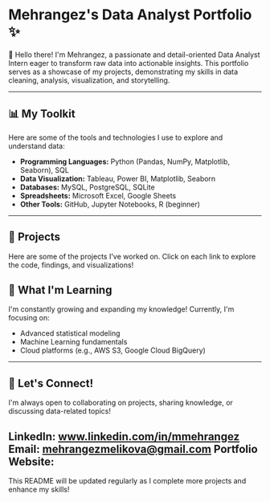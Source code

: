 # Mehrangez's Data Analyst Portfolio ✨

👋 Hello there! I'm Mehrangez, a passionate and detail-oriented Data Analyst Intern eager to transform raw data into actionable insights. This portfolio serves as a showcase of my projects, demonstrating my skills in data cleaning, analysis, visualization, and storytelling.

---

## 📊 My Toolkit

Here are some of the tools and technologies I use to explore and understand data:

* **Programming Languages:** Python (Pandas, NumPy, Matplotlib, Seaborn), SQL
* **Data Visualization:** Tableau, Power BI, Matplotlib, Seaborn
* **Databases:** MySQL, PostgreSQL, SQLite
* **Spreadsheets:** Microsoft Excel, Google Sheets
* **Other Tools:** GitHub, Jupyter Notebooks, R (beginner)

---

## 🚀 Projects

Here are some of the projects I've worked on. Click on each link to explore the code, findings, and visualizations!

































## 🌱 What I'm Learning

I'm constantly growing and expanding my knowledge! Currently, I'm focusing on:

* Advanced statistical modeling
* Machine Learning fundamentals
* Cloud platforms (e.g., AWS S3, Google Cloud BigQuery)

---

## 📧 Let's Connect!

I'm always open to collaborating on projects, sharing knowledge, or discussing data-related topics!

LinkedIn: www.linkedin.com/in/mmehrangez
Email: mehrangezmelikova@gmail.com
Portfolio Website: 
---

This README will be updated regularly as I complete more projects and enhance my skills!



